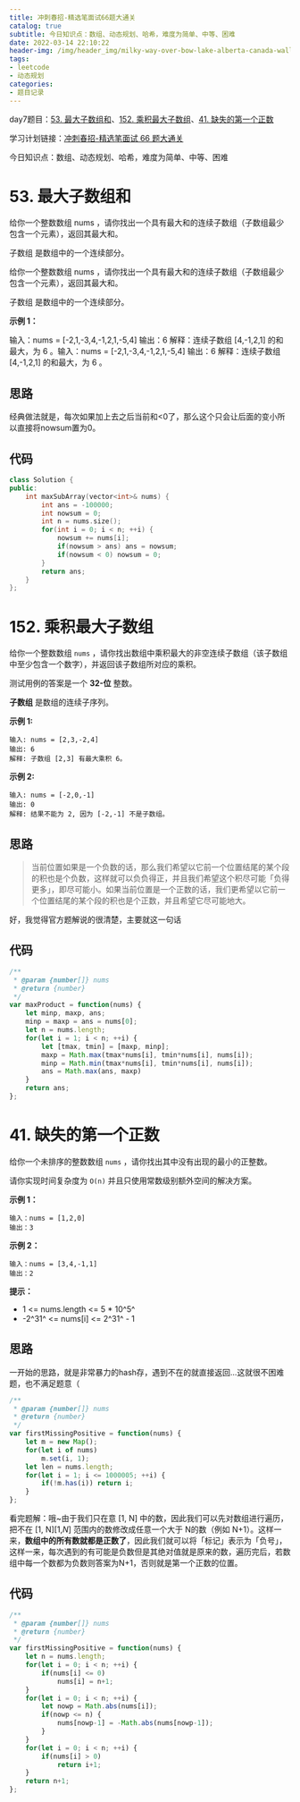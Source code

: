 ```yaml
---
title: 冲刺春招-精选笔面试66题大通关
catalog: true
subtitle: 今日知识点：数组、动态规划、哈希，难度为简单、中等、困难
date: 2022-03-14 22:10:22
header-img: /img/header_img/milky-way-over-bow-lake-alberta-canada-wallpaper-for-1920x1080-63-873.jpg
tags:
- leetcode
- 动态规划
categories:
- 题目记录
---
```


day7题目：[53. 最大子数组和](https://leetcode-cn.com/problems/maximum-subarray/)、[152. 乘积最大子数组](https://leetcode-cn.com/problems/maximum-product-subarray/)、[41. 缺失的第一个正数](https://leetcode-cn.com/problems/first-missing-positive/)

学习计划链接：[冲刺春招-精选笔面试 66 题大通关](https://leetcode-cn.com/study-plan/bytedancecampus/?progress=dcmyjb3)

今日知识点：数组、动态规划、哈希，难度为简单、中等、困难
<!-- more -->

# 53. 最大子数组和
给你一个整数数组 nums ，请你找出一个具有最大和的连续子数组（子数组最少包含一个元素），返回其最大和。

子数组 是数组中的一个连续部分。

给你一个整数数组 nums ，请你找出一个具有最大和的连续子数组（子数组最少包含一个元素），返回其最大和。

子数组 是数组中的一个连续部分。

**示例 1：**

输入：nums = [-2,1,-3,4,-1,2,1,-5,4]
输出：6
解释：连续子数组 [4,-1,2,1] 的和最大，为 6 。输入：nums = [-2,1,-3,4,-1,2,1,-5,4]
输出：6
解释：连续子数组 [4,-1,2,1] 的和最大，为 6 。


## 思路
经典做法就是，每次如果加上去之后当前和<0了，那么这个只会让后面的变小所以直接将nowsum置为0。
## 代码
```cpp
class Solution {
public:
    int maxSubArray(vector<int>& nums) {
        int ans = -100000;
        int nowsum = 0;
        int n = nums.size();
        for(int i = 0; i < n; ++i) {
            nowsum += nums[i];
            if(nowsum > ans) ans = nowsum;
            if(nowsum < 0) nowsum = 0;
        }
        return ans;
    }
};
```
# 152. 乘积最大子数组
给你一个整数数组 `nums` ，请你找出数组中乘积最大的非空连续子数组（该子数组中至少包含一个数字），并返回该子数组所对应的乘积。

测试用例的答案是一个 **32-位** 整数。

**子数组** 是数组的连续子序列。 

**示例 1:**

```
输入: nums = [2,3,-2,4]
输出: 6
解释: 子数组 [2,3] 有最大乘积 6。
```

**示例 2:**

```
输入: nums = [-2,0,-1]
输出: 0
解释: 结果不能为 2, 因为 [-2,-1] 不是子数组。
```

## 思路
> 当前位置如果是一个负数的话，那么我们希望以它前一个位置结尾的某个段的积也是个负数，这样就可以负负得正，并且我们希望这个积尽可能「负得更多」，即尽可能小。如果当前位置是一个正数的话，我们更希望以它前一个位置结尾的某个段的积也是个正数，并且希望它尽可能地大。

好，我觉得官方题解说的很清楚，主要就这一句话

## 代码
```js
/**
 * @param {number[]} nums
 * @return {number}
 */
var maxProduct = function(nums) {
    let minp, maxp, ans;
    minp = maxp = ans = nums[0];
    let n = nums.length;
    for(let i = 1; i < n; ++i) {
        let [tmax, tmin] = [maxp, minp];
        maxp = Math.max(tmax*nums[i], tmin*nums[i], nums[i]);
        minp = Math.min(tmax*nums[i], tmin*nums[i], nums[i]);
        ans = Math.max(ans, maxp)
    }
    return ans;
};
```


# 41. 缺失的第一个正数

给你一个未排序的整数数组 `nums` ，请你找出其中没有出现的最小的正整数。

请你实现时间复杂度为 `O(n)` 并且只使用常数级别额外空间的解决方案。

**示例 1：**

```
输入：nums = [1,2,0]
输出：3
```

**示例 2：**

```
输入：nums = [3,4,-1,1]
输出：2
```

**提示：**

- 1 <= nums.length <= 5 * 10^5^
- -2^31^ <= nums[i] <= 2^31^ - 1

## 思路

一开始的思路，就是非常暴力的hash存，遇到不在的就直接返回...这就很不困难题，也不满足题意（

```js
/**
 * @param {number[]} nums
 * @return {number}
 */
var firstMissingPositive = function(nums) {
    let m = new Map();
    for(let i of nums)
        m.set(i, 1);
    let len = nums.length;
    for(let i = 1; i <= 1000005; ++i) {
        if(!m.has(i)) return i;
    }
};
```

看完题解：哦~由于我们只在意 [1, N] 中的数，因此我们可以先对数组进行遍历，把不在 [1, N][1,*N*] 范围内的数修改成任意一个大于 N的数（例如 N+1）。这样一来，**数组中的所有数就都是正数了**，因此我们就可以将「标记」表示为「负号」，这样一来，每次遇到的有可能是负数但是其绝对值就是原来的数，遍历完后，若数组中每一个数都为负数则答案为N+1，否则就是第一个正数的位置。

## 代码
```js
/**
 * @param {number[]} nums
 * @return {number}
 */
var firstMissingPositive = function(nums) {
    let n = nums.length;
    for(let i = 0; i < n; ++i) {
        if(nums[i] <= 0) 
            nums[i] = n+1;
    } 
    for(let i = 0; i < n; ++i) {
        let nowp = Math.abs(nums[i]);
        if(nowp <= n) {
            nums[nowp-1] = -Math.abs(nums[nowp-1]);
        }
    } 
    for(let i = 0; i < n; ++i) {
        if(nums[i] > 0) 
            return i+1;
    } 
    return n+1;
};
```